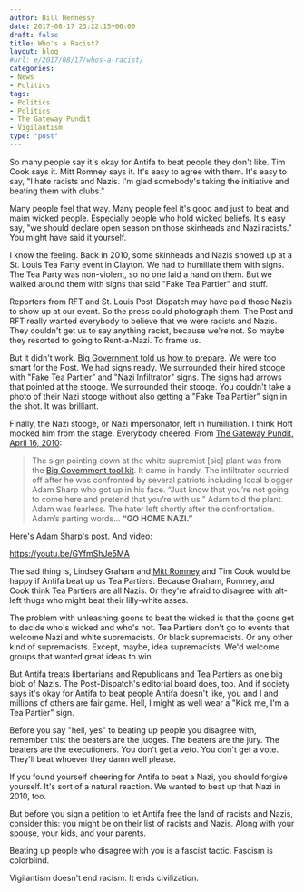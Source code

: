 ```yaml
---
author: Bill Hennessy
date: 2017-08-17 23:22:15+00:00
draft: false
title: Who's a Racist?
layout: blog
#url: e/2017/08/17/whos-a-racist/
categories:
- News
- Politics
tags:
- Politics
- Politics
- The Gateway Pundit
- Vigilantism
type: "post"
---
```


So many people say it's okay for Antifa to beat people they don't like. Tim Cook says it. Mitt Romney says it. It's easy to agree with them. It's easy to say, "I hate racists and Nazis. I'm glad somebody's taking the initiative and beating them with clubs."

Many people feel that way. Many people feel it's good and just to beat and maim wicked people. Especially people who hold wicked beliefs. It's easy say, "we should declare open season on those skinheads and Nazi racists." You might have said it yourself.

I know the feeling. Back in 2010, some skinheads and Nazis showed up at a St. Louis Tea Party event in Clayton. We had to humiliate them with signs. The Tea Party was non-violent, so no one laid a hand on them. But we walked around them with signs that said "Fake Tea Partier" and stuff.

Reporters from RFT and St. Louis Post-Dispatch may have paid those Nazis to show up at our event. So the press could photograph them. The Post and RFT really wanted everybody to believe that we were racists and Nazis. They couldn't get us to say anything racist, because we're not. So maybe they resorted to going to Rent-a-Nazi. To frame us.

But it didn't work. [Big Government told us how to prepare](https://www.thegatewaypundit.com/2010/04/racist-leftist-infiltrators-driven-from-tea-party-rallies-video/). We were too smart for the Post. We had signs ready. We surrounded their hired stooge with "Fake Tea Partier" and "Nazi Infiltrator" signs. The signs had arrows that pointed at the stooge. We surrounded their stooge. You couldn't take a photo of their Nazi stooge without also getting a "Fake Tea Partier" sign in the shot. It was brilliant.

Finally, the Nazi stooge, or Nazi impersonator, left in humiliation. I think Hoft mocked him from the stage. Everybody cheered. From [The Gateway Pundit, April 16, 2010](https://www.thegatewaypundit.com/2010/04/racist-leftist-infiltrators-driven-from-tea-party-rallies-video/):



> The sign pointing down at the white supremist [sic] plant was from the [Big Government tool kit](https://biggovernment.com/mikeflynn/2010/04/15/your-tool-kit-for-dealing-with-tea-party-crashers/). It came in handy. The infiltrator scurried off after he was confronted by several patriots including local blogger Adam Sharp who got up in his face. “Just know that you’re not going to come here and pretend that you’re with us.” Adam told the plant. Adam was fearless. The hater left shortly after the confrontation.
Adam’s parting words… **“GO HOME NAZI.”**



Here's [Adam Sharp's post](https://sharpelbowsstl.blogspot.com/2010/04/dem-shill-wears-nazi-gear-to-tea-party.html). And video:

https://youtu.be/GYfmShJe5MA

The sad thing is, Lindsey Graham and [Mitt Romney](https://hennessysview.com/2017/08/17/what-is-character/) and Tim Cook would be happy if Antifa beat up us Tea Partiers. Because Graham, Romney, and Cook think Tea Partiers are all Nazis. Or they're afraid to disagree with alt-left thugs who might beat their lilly-white asses.

The problem with unleashing goons to beat the wicked is that the goons get to decide who's wicked and who's not. Tea Partiers don't go to events that welcome Nazi and white supremacists. Or black supremacists. Or any other kind of supremacists. Except, maybe, idea supremacists. We'd welcome groups that wanted great ideas to win.

But Antifa treats libertarians and Republicans and Tea Partiers as one big blob of Nazis. The Post-Dispatch's editorial board does, too. And if society says it's okay for Antifa to beat people Antifa doesn't like, you and I and millions of others are fair game. Hell, I might as well wear a "Kick me, I'm a Tea Partier" sign.

Before you say "hell, yes" to beating up people you disagree with, remember this: the beaters are the judges. The beaters are the jury. The beaters are the executioners. You don't get a veto. You don't get a vote. They'll beat whoever they damn well please.

If you found yourself cheering for Antifa to beat a Nazi, you should forgive yourself. It's sort of a natural reaction. We wanted to beat up that Nazi in 2010, too.

But before you sign a petition to let Antifa free the land of racists and Nazis, consider this: you might be on their list of racists and Nazis. Along with your spouse, your kids, and your parents.

Beating up people who disagree with you is a fascist tactic. Fascism is colorblind.

Vigilantism doesn't end racism. It ends civilization.
